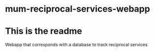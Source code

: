 # mum-reciprocal-services-webapp

# This is the readme
Webapp that corresponds with a database to track reciprocal services

